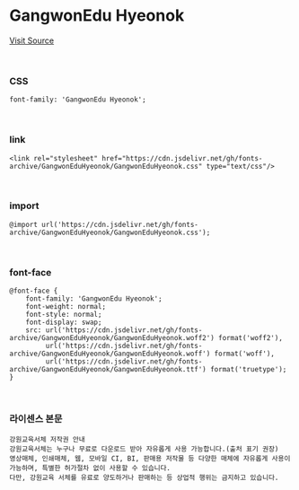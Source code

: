 # GangwonEdu Hyeonok

[Visit Source](https://blog.naver.com/happygwedu/221897547714)

&nbsp;

### CSS

```
font-family: 'GangwonEdu Hyeonok';
```

&nbsp;

### link

```
<link rel="stylesheet" href="https://cdn.jsdelivr.net/gh/fonts-archive/GangwonEduHyeonok/GangwonEduHyeonok.css" type="text/css"/>
```

&nbsp;

### import

```
@import url('https://cdn.jsdelivr.net/gh/fonts-archive/GangwonEduHyeonok/GangwonEduHyeonok.css');
```

&nbsp;

### font-face

```
@font-face {
    font-family: 'GangwonEdu Hyeonok';
    font-weight: normal;
    font-style: normal;
    font-display: swap;
    src: url('https://cdn.jsdelivr.net/gh/fonts-archive/GangwonEduHyeonok/GangwonEduHyeonok.woff2') format('woff2'),
         url('https://cdn.jsdelivr.net/gh/fonts-archive/GangwonEduHyeonok/GangwonEduHyeonok.woff') format('woff'),
         url('https://cdn.jsdelivr.net/gh/fonts-archive/GangwonEduHyeonok/GangwonEduHyeonok.ttf') format('truetype');
}
```

&nbsp;

### 라이센스 본문

```
강원교육서체 저작권 안내 
강원교육서체는 누구나 무료로 다운로드 받아 자유롭게 사용 가능합니다.(출처 표기 권장) 
영상매체, 인쇄매체, 웹, 모바일 CI, BI, 판매용 저작물 등 다양한 매체에 자유롭게 사용이 가능하며, 특별한 허가절차 없이 사용할 수 있습니다. 
다만, 강원교육 서체를 유료로 양도하거나 판매하는 등 상업적 행위는 금지하고 있습니다.
```
